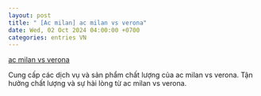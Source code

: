 ```yaml
---
layout: post
title: " [Ac milan] ac milan vs verona"
date: Wed, 02 Oct 2024 04:00:00 +0700
categories: entries VN
---
```

[ac milan vs verona](https://vasep.com.vn/Store/ac-milan-vs-verona.html)

Cung cấp các dịch vụ và sản phẩm chất lượng của ac milan vs verona. Tận hưởng chất lượng và sự hài lòng từ ac milan vs verona.️

